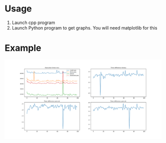 # Usage
1. Launch cpp program
2. Launch Python program to get graphs. You will need matplotlib for this

# Example

![](./example.png)